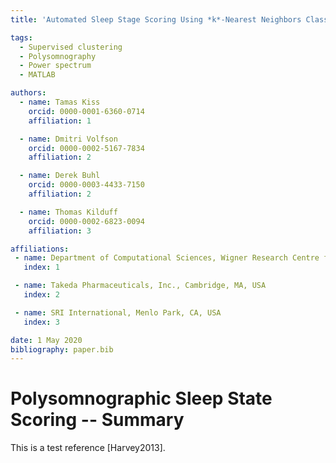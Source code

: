 ```yaml
---
title: 'Automated Sleep Stage Scoring Using *k*-Nearest Neighbors Classifier'

tags:
  - Supervised clustering
  - Polysomnography
  - Power spectrum
  - MATLAB

authors:
  - name: Tamas Kiss
    orcid: 0000-0001-6360-0714
    affiliation: 1

  - name: Dmitri Volfson
    orcid: 0000-0002-5167-7834
    affiliation: 2

  - name: Derek Buhl
    orcid: 0000-0003-4433-7150
    affiliation: 2

  - name: Thomas Kilduff
    orcid: 0000-0002-6823-0094
    affiliation: 3

affiliations:
 - name: Department of Computational Sciences, Wigner Research Centre for Physics, Budapest, Hungary
   index: 1

 - name: Takeda Pharmaceuticals, Inc., Cambridge, MA, USA
   index: 2

 - name: SRI International, Menlo Park, CA, USA
   index: 3

date: 1 May 2020
bibliography: paper.bib
---
```


# Polysomnographic Sleep State Scoring -- Summary

This is a test reference [Harvey2013].
